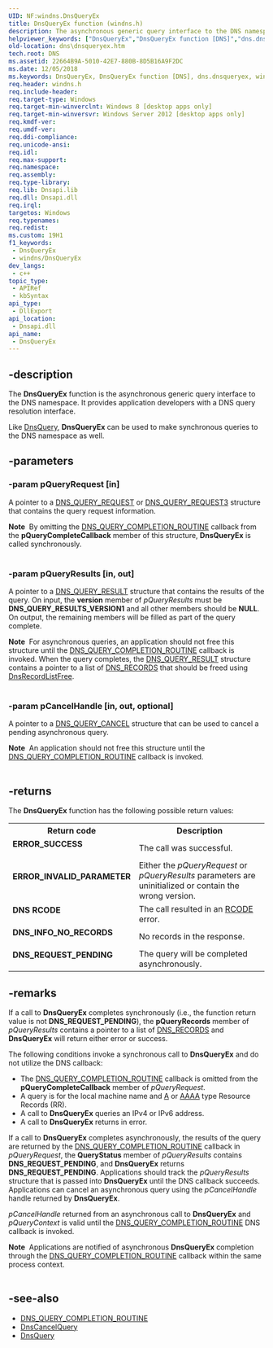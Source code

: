```yaml
---
UID: NF:windns.DnsQueryEx
title: DnsQueryEx function (windns.h)
description: The asynchronous generic query interface to the DNS namespace, and provides application developers with a DNS query resolution interface.
helpviewer_keywords: ["DnsQueryEx","DnsQueryEx function [DNS]","dns.dnsqueryex","windns/DnsQueryEx"]
old-location: dns\dnsqueryex.htm
tech.root: DNS
ms.assetid: 22664B9A-5010-42E7-880B-8D5B16A9F2DC
ms.date: 12/05/2018
ms.keywords: DnsQueryEx, DnsQueryEx function [DNS], dns.dnsqueryex, windns/DnsQueryEx
req.header: windns.h
req.include-header: 
req.target-type: Windows
req.target-min-winverclnt: Windows 8 [desktop apps only]
req.target-min-winversvr: Windows Server 2012 [desktop apps only]
req.kmdf-ver: 
req.umdf-ver: 
req.ddi-compliance: 
req.unicode-ansi: 
req.idl: 
req.max-support: 
req.namespace: 
req.assembly: 
req.type-library: 
req.lib: Dnsapi.lib
req.dll: Dnsapi.dll
req.irql: 
targetos: Windows
req.typenames: 
req.redist: 
ms.custom: 19H1
f1_keywords:
 - DnsQueryEx
 - windns/DnsQueryEx
dev_langs:
 - c++
topic_type:
 - APIRef
 - kbSyntax
api_type:
 - DllExport
api_location:
 - Dnsapi.dll
api_name:
 - DnsQueryEx
---
```


## -description

The <b>DnsQueryEx</b> function is the asynchronous generic query interface to the DNS namespace. It provides application developers with a DNS query resolution interface.

Like <a href="/windows/win32/api/windns/nf-windns-dnsquery_a">DnsQuery</a>, <b>DnsQueryEx</b> can be used to make synchronous queries to the DNS namespace as well.

## -parameters

### -param pQueryRequest [in]

A pointer to a <a href="/windows/win32/api/windns/ns-windns-dns_query_request">DNS_QUERY_REQUEST</a> or <a href="/windows/win32/api/windns/ns-windns-dns_query_request3">DNS_QUERY_REQUEST3</a> structure that contains the query request information.

<div class="alert"><b>Note</b>  By omitting the <a href="/windows/win32/api/windns/nc-windns-dns_query_completion_routine">DNS_QUERY_COMPLETION_ROUTINE</a> callback from the <b>pQueryCompleteCallback</b> member of this structure, <b>DnsQueryEx</b> is called synchronously.</div>
<div> </div>

### -param pQueryResults [in, out]

A pointer to a <a href="/windows/win32/api/windns/ns-windns-dns_query_result">DNS_QUERY_RESULT</a> structure that contains the results of the query. On input, the <b>version</b> member of  <i>pQueryResults</i> must be <b>DNS_QUERY_RESULTS_VERSION1</b> and all other members should be <b>NULL</b>. On output, the remaining members will be filled as part of the query complete. 

<div class="alert"><b>Note</b>  For asynchronous queries, an application should not free
                            this structure until the <a href="/windows/win32/api/windns/nc-windns-dns_query_completion_routine">DNS_QUERY_COMPLETION_ROUTINE</a> callback is invoked. When the query completes, the <a href="/windows/win32/api/windns/ns-windns-dns_query_result">DNS_QUERY_RESULT</a> structure contains a pointer to a list of
                            <a href="/windows/win32/api/windns/ns-windns-dns_recorda">DNS_RECORDS</a> that should be freed using <a href="/windows/win32/api/windns/nf-windns-dnsrecordlistfree">DnsRecordListFree</a>.</div>
<div> </div>

### -param pCancelHandle [in, out, optional]

A pointer to a <a href="/windows/win32/api/windns/ns-windns-dns_query_cancel">DNS_QUERY_CANCEL</a> structure that can be used to cancel a
                            pending asynchronous query.

<div class="alert"><b>Note</b>  An application should not free
                            this structure until the <a href="/windows/win32/api/windns/nc-windns-dns_query_completion_routine">DNS_QUERY_COMPLETION_ROUTINE</a> callback is invoked.</div>
<div> </div>

## -returns

The 
<b>DnsQueryEx</b> function has the following possible return values:

<table>
<tr>
<th>Return code</th>
<th>Description</th>
</tr>
<tr>
<td width="40%">
<dl>
<dt><b>ERROR_SUCCESS</b></dt>
</dl>
</td>
<td width="60%">
The call was successful.

</td>
</tr>
<tr>
<td width="40%">
<dl>
<dt><b>ERROR_INVALID_PARAMETER</b></dt>
</dl>
</td>
<td width="60%">
Either the <i>pQueryRequest</i> or <i>pQueryResults</i> parameters are uninitialized or contain the wrong version. 

</td>
</tr>
<tr>
<td width="40%">
<dl>
<dt><b>DNS RCODE</b></dt>
</dl>
</td>
<td width="60%">
The call resulted in an <a href="/windows/desktop/DNS/dns-constants">RCODE</a> error.

</td>
</tr>
<tr>
<td width="40%">
<dl>
<dt><b>DNS_INFO_NO_RECORDS</b></dt>
</dl>
</td>
<td width="60%">
No records in the response.

</td>
</tr>
<tr>
<td width="40%">
<dl>
<dt><b>DNS_REQUEST_PENDING</b></dt>
</dl>
</td>
<td width="60%">
The query will be completed asynchronously.

</td>
</tr>
</table>

## -remarks

If a call to <b>DnsQueryEx</b> completes synchronously (i.e., the function return value is not <b>DNS_REQUEST_PENDING</b>), the <b>pQueryRecords</b> member of <i>pQueryResults</i> contains a pointer to a list of <a href="/windows/win32/api/windns/ns-windns-dns_recorda">DNS_RECORDS</a> and <b>DnsQueryEx</b> will return either error or success.

The following conditions invoke a synchronous call to <b>DnsQueryEx</b> and do not utilize the DNS callback:

<ul>
<li>The <a href="/windows/win32/api/windns/nc-windns-dns_query_completion_routine">DNS_QUERY_COMPLETION_ROUTINE</a> callback is omitted from the <b>pQueryCompleteCallback</b> member of <i>pQueryRequest</i>.</li>
<li>A query is for the local machine name and <a href="/windows/win32/api/windns/ns-windns-dns_a_data">A</a> or <a href="/windows/win32/api/windns/ns-windns-dns_aaaa_data">AAAA</a> type Resource Records (RR).</li>
<li>A call to <b>DnsQueryEx</b> queries an IPv4 or IPv6 address.</li>
<li>A call to <b>DnsQueryEx</b> returns in error.</li>
</ul>
If a call to <b>DnsQueryEx</b> completes asynchronously, the results of the query are returned by the <a href="/windows/win32/api/windns/nc-windns-dns_query_completion_routine">DNS_QUERY_COMPLETION_ROUTINE</a> callback in <i>pQueryRequest</i>, the <b>QueryStatus</b> member of <i>pQueryResults</i> contains <b>DNS_REQUEST_PENDING</b>, and <b>DnsQueryEx</b> returns <b>DNS_REQUEST_PENDING</b>. Applications should track the <i>pQueryResults</i> structure that is passed into <b>DnsQueryEx</b> until the DNS callback succeeds. Applications can cancel an asynchronous query using the <i>pCancelHandle</i> handle returned by <b>DnsQueryEx</b>.

<i>pCancelHandle</i> returned from an asynchronous call to <b>DnsQueryEx</b> and <i>pQueryContext</i> is valid until the <a href="/windows/win32/api/windns/nc-windns-dns_query_completion_routine">DNS_QUERY_COMPLETION_ROUTINE</a> DNS callback is invoked.

<div class="alert"><b>Note</b>  Applications are notified of asynchronous <b>DnsQueryEx</b> completion through the <a href="/windows/win32/api/windns/nc-windns-dns_query_completion_routine">DNS_QUERY_COMPLETION_ROUTINE</a> callback within the same process context.</div>
<div> </div>

## -see-also

* [DNS_QUERY_COMPLETION_ROUTINE](/windows/win32/api/windns/nc-windns-dns_query_completion_routine)
* [DnsCancelQuery](/windows/win32/api/windns/nf-windns-dnscancelquery)
* [DnsQuery](/windows/win32/api/windns/nf-windns-dnsquery_a)
